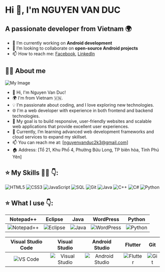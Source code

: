 # Hi 👋, I'm NGUYEN VAN DUC

## A passionate developer from Vietnam 🌍

- 🔭 I’m currently working on **Android development**  
- 👯 I’m looking to collaborate on **open-source Android projects**  
- 📫 How to reach me: [Facebook](https://facebook.com/duccguccii), [LinkedIn](https://linkedin.com/in/yourprofile)

## 👨‍💻 About me

 ![My Image](https://imgur.com/g4mbBAb.gif)  <!-- Ảnh từ Imgur -->


- 🔭 Hi, I'm Nguyen Van Duc!
- 🌍 I'm from Vietnam 🇻🇳.
- 💡 I’m passionate about coding, and I love exploring new technologies.
- 🌐 I'm a web developer with experience in both frontend and backend technologies.
- 🚀 My goal is to build responsive, user-friendly websites and scalable web applications that provide excellent user experiences.
- 🌱 Currently, I’m learning advanced web development frameworks and cloud services to expand my skillset.
- 📫 You can reach me at: [nguyenvanduc2k3@gmail.com]
- 🏠 Address: [Tổ 21, Khu Phố 4, Phường Bửu Long, TP biên hòa, Tỉnh Phú Yên]

## ⭐ My Skills 👨‍💻 👇:

![HTML5](https://img.shields.io/badge/HTML5-E34F26?style=for-the-badge&logo=html5&logoColor=white)
![CSS3](https://img.shields.io/badge/CSS3-1572B6?style=for-the-badge&logo=css3&logoColor=white)
![JavaScript](https://img.shields.io/badge/JavaScript-F7DF1E?style=for-the-badge&logo=javascript&logoColor=black)
![SQL](https://img.shields.io/badge/SQL-003B57?style=for-the-badge&logo=postgresql&logoColor=white)
![Git](https://img.shields.io/badge/Git-F05032?style=for-the-badge&logo=git&logoColor=white)
![Java](https://img.shields.io/badge/Java-ED8B00?style=for-the-badge&logo=java&logoColor=white)
![C++](https://img.shields.io/badge/C++-00599C?style=for-the-badge&logo=cplusplus&logoColor=white)
![C#](https://img.shields.io/badge/C%23-239120?style=for-the-badge&logo=c-sharp&logoColor=white)
![Python](https://img.shields.io/badge/Python-3776AB?style=for-the-badge&logo=python&logoColor=white)

## ⭐ What I use 👇:

| Notepad++ | Eclipse | Java | WordPress | Python |
|:---------:|:-------:|:----:|:---------:|:------:|
| ![Notepad++](https://img.shields.io/badge/Notepad++-90E59A?style=for-the-badge&logo=notepadplusplus&logoColor=black) | ![Eclipse](https://img.shields.io/badge/Eclipse-2C2255?style=for-the-badge&logo=eclipse&logoColor=white) | ![Java](https://img.shields.io/badge/Java-ED8B00?style=for-the-badge&logo=java&logoColor=white) | ![WordPress](https://img.shields.io/badge/WordPress-21759B?style=for-the-badge&logo=wordpress&logoColor=white) | ![Python](https://img.shields.io/badge/Python-3776AB?style=for-the-badge&logo=python&logoColor=white) |

| Visual Studio Code | Visual Studio | Android Studio | Flutter | Git |
|:------------------:|:-------------:|:--------------:|:-------:|:---:|
| ![VS Code](https://img.shields.io/badge/VS%20Code-007ACC?style=for-the-badge&logo=visual-studio-code&logoColor=white) | ![Visual Studio](https://img.shields.io/badge/Visual_Studio-5C2D91?style=for-the-badge&logo=visual-studio&logoColor=white) | ![Android Studio](https://img.shields.io/badge/Android_Studio-3DDC84?style=for-the-badge&logo=android-studio&logoColor=white) | ![Flutter](https://img.shields.io/badge/Flutter-02569B?style=for-the-badge&logo=flutter&logoColor=white) | ![Git](https://img.shields.io/badge/Git-F05032?style=for-the-badge&logo=git&logoColor=white) |
